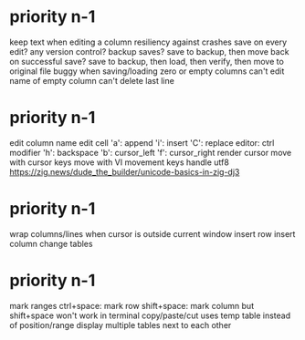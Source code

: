 priority n-1
============
keep text when editing a column
resiliency against crashes
  save on every edit?
  any version control? backup saves?
  save to backup, then move back on successful save?
  save to backup, then load, then verify, then move to original file
buggy when saving/loading zero or empty columns
  can't edit name of empty column
can't delete last line

priority n-1
============
edit column name
edit cell
  'a': append
  'i': insert
  'C': replace
editor:
  ctrl modifier
    'h': backspace
    'b': cursor_left
    'f': cursor_right
  render cursor
  move with cursor keys
  move with VI movement keys
handle utf8
    https://zig.news/dude_the_builder/unicode-basics-in-zig-dj3

priority n-1
============
wrap columns/lines when cursor is outside current window
insert row
insert column
change tables

priority n-1
============
mark ranges
  ctrl+space: mark row
  shift+space: mark column
    but shift+space won't work in terminal
copy/paste/cut uses temp table instead of position/range
display multiple tables next to each other
